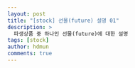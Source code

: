 ```yaml
---
layout: post
title: "[stock] 선물(future) 설명 01"
description: >
  파생상품 중 하나인 선물(future)에 대한 설명
tags: [stock]
author: hdmun
comments: true
---
```

